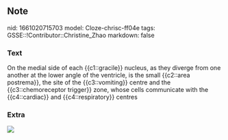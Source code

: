 ## Note
nid: 1661020715703
model: Cloze-chrisc-ff04e
tags: GSSE::!Contributor::Christine_Zhao
markdown: false

### Text
<div>
  <div>
    <div>
      On the medial side of each {{c1::gracile}} nucleus, as they
      diverge from one another at the lower angle of the ventricle,
      is the small {{c2::area postrema}}, the site of the
      {{c3::vomiting}} centre and the {{c3::chemoreceptor trigger}}
      zone, whose cells communicate with the {{c4::cardiac}} and
      {{c4::respiratory}} centres
    </div>
  </div>
</div>

### Extra
<img src="1-s2.0-S0035378720306846-gr4.jpg">

